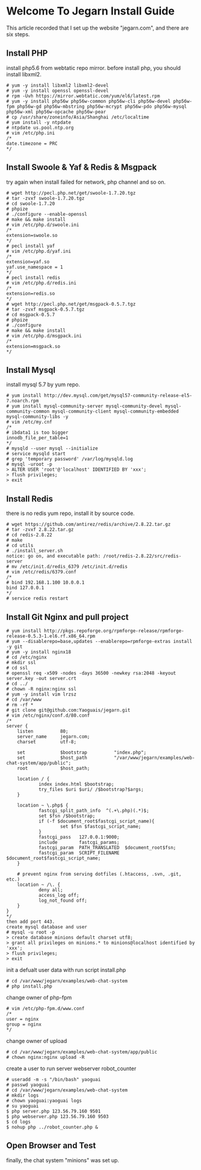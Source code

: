 # Welcome To Jegarn Install Guide

This article recorded that I set up the website "jegarn.com", and there are six steps.



## Install PHP

install php5.6 from webtatic repo mirror. before install php, you should install libxml2.

	# yum -y install libxml2 libxml2-devel
	# yum -y install openssl openssl-devel
	# rpm -Uvh https://mirror.webtatic.com/yum/el6/latest.rpm
	# yum -y install php56w php56w-common php56w-cli php56w-devel php56w-fpm php56w-gd php56w-mbstring php56w-mcrypt php56w-pdo php56w-mysql php56w-xml php56w-opcache php56w-pear
	# cp /usr/share/zoneinfo/Asia/Shanghai /etc/localtime
	# yum install -y ntpdate
	# ntpdate us.pool.ntp.org
	# vim /etc/php.ini
	/*
	date.timezone = PRC
	*/



	
## Install Swoole & Yaf & Redis & Msgpack
	
try again when install failed for network, php channel and so on.

	# wget http://pecl.php.net/get/swoole-1.7.20.tgz
	# tar -zvxf swoole-1.7.20.tgz 
	# cd swoole-1.7.20
	# phpize
	# ./configure --enable-openssl
	# make && make install
	# vim /etc/php.d/swoole.ini
	/*
	extension=swoole.so
	*/
	# pecl install yaf
	# vim /etc/php.d/yaf.ini
	/*
	extension=yaf.so
	yaf.use_namespace = 1
	*/
	# pecl install redis
	# vim /etc/php.d/redis.ini
	/*
	extension=redis.so
	*/
	# wget http://pecl.php.net/get/msgpack-0.5.7.tgz
	# tar -zvxf msgpack-0.5.7.tgz
	# cd msgpack-0.5.7
	# phpize
	# ./configure
	# make && make install
	# vim /etc/php.d/msgpack.ini
	/*
	extension=msgpack.so
	*/


	

## Install Mysql

install mysql 5.7 by yum repo.

	# yum install http://dev.mysql.com/get/mysql57-community-release-el5-7.noarch.rpm
	# yum install mysql-community-server mysql-community-devel mysql-community-common mysql-community-client mysql-community-embedded mysql-community-libs -y
	# vim /etc/my.cnf
	/*
	# ibdata1 is too bigger
	innodb_file_per_table=1
	*/
	# mysqld --user mysql --initialize
	# service mysqld start
	# grep 'temporary password' /var/log/mysqld.log
	# mysql -uroot -p
	> ALTER USER 'root'@'localhost' IDENTIFIED BY 'xxx';
	> flush privileges;
	> exit
	
	
	

## Install Redis

there is no redis yum repo, install it by source code.

	# wget https://github.com/antirez/redis/archive/2.8.22.tar.gz
	# tar -zvxf 2.8.22.tar.gz 
	# cd redis-2.8.22
	# make
	# cd utils
	# ./install_server.sh
	notice: go on, and executable path: /root/redis-2.8.22/src/redis-server
	# mv /etc/init.d/redis_6379 /etc/init.d/redis
	# vim /etc/redis/6379.conf
	/*
	# bind 192.168.1.100 10.0.0.1
	bind 127.0.0.1
	*/
	# service redis restart



## Install Git Nginx and pull project

	# yum install http://pkgs.repoforge.org/rpmforge-release/rpmforge-release-0.5.3-1.el6.rf.x86_64.rpm
	# yum --disablerepo=base,updates --enablerepo=rpmforge-extras install -y git
	# yum -y install nginx18
	# cd /etc/nginx
	# mkdir ssl
	# cd ssl
	# openssl req -x509 -nodes -days 36500 -newkey rsa:2048 -keyout server.key -out server.crt
	# cd ../
	# chown -R nginx:nginx ssl
	# yum -y install vim lrzsz
	# cd /var/www
	# rm -rf *
	# git clone git@github.com:Yaoguais/jegarn.git
	# vim /etc/nginx/conf.d/80.conf
	/*
	server {
        listen          80;
        server_name     jegarn.com;
        charset         utf-8;

        set             $bootstrap          "index.php";
        set             $host_path          "/var/www/jegarn/examples/web-chat-system/app/public";
        root            $host_path;

        location / {
                index index.html $bootstrap;
                try_files $uri $uri/ /$bootstrap?$args;
        }

        location ~ \.php$ {
                fastcgi_split_path_info  ^(.+\.php)(.*)$;
                set $fsn /$bootstrap;
                if (-f $document_root$fastcgi_script_name){
                        set $fsn $fastcgi_script_name;
                }
                fastcgi_pass   127.0.0.1:9000;
                include        fastcgi_params;
                fastcgi_param  PATH_TRANSLATED  $document_root$fsn;
                fastcgi_param  SCRIPT_FILENAME  $document_root$fastcgi_script_name;
        }

        # prevent nginx from serving dotfiles (.htaccess, .svn, .git, etc.)
        location ~ /\. {
                deny all;
                access_log off;
                log_not_found off;
        }
	}
	*/
	then add port 443.
	create mysql database and user
	# mysql -u root -p
	> create database minions default charset utf8;
	> grant all privileges on minions.* to minions@localhost identified by 'xxx';
	> flush privileges;
	> exit

init a defualt user data with run script install.php

	# cd /var/www/jegarn/examples/web-chat-system
	# php install.php

change owner of php-fpm
	
	# vim /etc/php-fpm.d/www.conf
	/*
	user = nginx
	group = nginx
	*/

change owner of upload

	# cd /var/www/jegarn/examples/web-chat-system/app/public
	# chown nginx:nginx upload -R

create a user to run server webserver robot_counter

	# useradd -m -s "/bin/bash" yaoguai
	# passwd yaoguai
	# cd /var/www/jegarn/examples/web-chat-system
	# mkdir logs
	# chown yaoguai:yaoguai logs
	# su yaoguai
	$ php server.php 123.56.79.160 9501
	$ php webserver.php 123.56.79.160 9503
	$ cd logs
	$ nohup php ../robot_counter.php &

## Open Browser and Test

finally, the chat system "minions" was set up.

	
	
	
	


